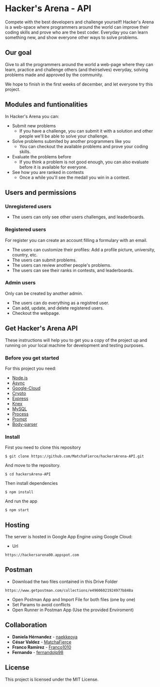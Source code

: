 # Hacker's Arena - API

Compete with the best developers and challenge yourself!
Hacker's Arena is a web-space where programmers around the world can improve their coding skills and prove who are the best coder.
Everyday you can learn something new, and show everyone other ways to solve problems.

## Our goal

Give to all the programmers around the world a web-page where they can learn, practice and challenge others (and theirselves) everyday, solving problems made and approved by the community.  

We hope to finish in the first weeks of december, and let everyone try this project.

## Modules and funtionalities

In Hacker's Arena you can:
- Submit new problems
  - If you have a challenge, you can submit it with a solution and other people we'll be able to solve your challenge.
- Solve problems submited by another programmers like you
  - You can checkout the available problems and prove your coding skills.
- Evaluate the problems before  
  - If you think a problem is not good enough, you can also evaluate before it is available for everyone.
- See how you are ranked in contests
  - Once a while you'll see the medall you win in a contest.

## Users and permissions

### Unregistered users
- The users can only see other users challenges, and  leaderboards.

### Registered users
For register you can create an account filling a formulary with an email.
- The users can customize their profiles: Add a profile picture, university, country, etc.  
- The users can submit problems.  
- The users can review another people's problems.
- The users can see their ranks in contests, and leaderboards.

### Admin users
Only can be created by another admin.
- The users can do everything as a registred user.
- Can add, update, and delete registered users.
- Checkout the webpage.

## Get Hacker's Arena API

These instructions will help you to get you a copy of the project up and running on your local machine for development and testing purposes.

### Before you get started

For this project you need:
- [Node.js](https://nodejs.org/en/)
- [Async](https://caolan.github.io/async/)
- [Google-Cloud](https://cloud.google.com/storage/docs/gsutil_install)
- [Crypto](https://www.npmjs.com/package/crypto-js)
- [Express](http://expressjs.com/es/starter/installing.html)
- [Knex](https://knexjs.org/)
- [MySQL](https://www.npmjs.com/package/mysql#install)
- [Process](https://www.npmjs.com/package/process)
- [Prompt]()
- [Body-parser](https://nodejs.org/en/)


### Install

First you need to clone this repository

```
$ git clone https://github.com/MatchaFierce/hackersArena-API.git
```
And move to the repository.
```
$ cd hackersArena-API
```
Then install dependencies
```
$ npm install
```
And run the app
```
$ npm start
```

## Hosting
The server is hosted in Google App Engine using Google Cloud:
  - Url
```
https://hackersarena00.appspot.com
```

## Postman

- Download the two files contained in this Drive Folder
```
https://www.getpostman.com/collections/e49606021924977b848a
```
- Open Postman App and Import File for both files (one by one)
- Set Params to avoid conflicts
- Open Runner in Postman App (Use the provided Enviroment)

## Collaboration

* **Daniela Hérnandez** - [naekkeoya](https://github.com/naekkeoya)
* **César Valdez** - [MatchaFierce](https://github.com/MatchaFierce)
* **Franco Ramirez**  - [Franco1010](https://github.com/Franco1010)
* **Fernando**  - [fernandolp98](https://github.com/fernandolp98)

## License

This project is licensed under the MIT License.
